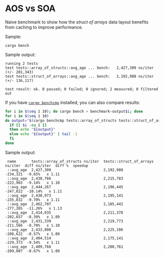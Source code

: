 # AOS vs SOA

Naive benchmark to show how the *struct of arrays* data layout benefits from caching to improve performance.

Sample:

```
cargo bench
```

Sample output:

```
running 2 tests
test tests::array_of_structs::avg_age ... bench:   2,427,309 ns/iter (+/- 201,343)
test tests::struct_of_arrays::avg_age ... bench:   2,192,988 ns/iter (+/- 136,117)

test result: ok. 0 passed; 0 failed; 0 ignored; 2 measured; 0 filtered out
```

If you have [`cargo benchcmp`](https://github.com/BurntSushi/cargo-benchcmp) installed, you can also compare results:

```bash
for i in $(seq 1 10); do cargo bench > benchmark-output$i; done
for i in $(seq 1 10)
do output="$(cargo benchcmp tests::array_of_structs tests::struct_of_arrays benchmark-output$i)"
  if [[ $i -eq 1 ]]
  then echo "${output}"
  else echo "${output}" | tail -1
  fi
done
```

Sample output:

```
 name       tests::array_of_structs ns/iter  tests::struct_of_arrays ns/iter  diff ns/iter  diff %  speedup
 ::avg_age  2,427,309                        2,192,988                            -234,321  -9.65%   x 1.11
 ::avg_age  2,438,766                        2,215,783                            -222,983  -9.14%   x 1.10
 ::avg_age  2,444,267                        2,196,445                            -247,822  -10.14%   x 1.11
 ::avg_age  2,430,973                        2,195,141                            -235,832  -9.70%   x 1.11
 ::avg_age  2,462,707                        2,185,442                            -277,265  -11.26%   x 1.13
 ::avg_age  2,414,035                        2,211,378                            -202,657  -8.39%   x 1.09
 ::avg_age  2,431,339                        2,219,773                            -211,566  -8.70%   x 1.10
 ::avg_age  2,433,808                        2,225,186                            -208,622  -8.57%   x 1.09
 ::avg_age  2,404,514                        2,175,141                            -229,373  -9.54%   x 1.11
 ::avg_age  2,409,768                        2,200,761                            -209,007  -8.67%   x 1.09
```
